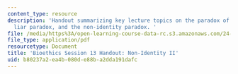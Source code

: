 ```yaml
---
content_type: resource
description: 'Handout summarizing key lecture topics on the paradox of the heap, the
  liar paradox, and the non-identity paradox. '
file: /media/https%3A/open-learning-course-data-rc.s3.amazonaws.com/24-06j-bioethics-spring-2009/b80237a2ea4b080de88ba2dda191dafc_MIT24_06Js09_handout13.pdf
file_type: application/pdf
resourcetype: Document
title: 'Bioethics Session 13 Handout: Non-Identity II'
uid: b80237a2-ea4b-080d-e88b-a2dda191dafc
---
```

